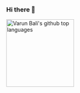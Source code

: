 ### Hi there 👋
<a href="https://github.com/balivarun">
  <!-- <img height="180em" src="https://github-readme-stats.vercel.app/api?username=balivarun&show_icons=true&theme=graywhite&count_private=true" alt="Varun's github stats" /> -->
  <img height="180em" src="https://github-readme-stats.vercel.app/api/top-langs/?username=balivarun&theme=graywhite&layout=compact" alt="Varun Bali's github top languages" />
</a>
<br/>
<!--
**balivarun/balivarun** is a ✨ _special_ ✨ repository because its `README.md` (this file) appears on your GitHub profile.

Here are some ideas to get you started:

- 🔭 I’m currently working on ...
- 🌱 I’m currently learning ...
- 👯 I’m looking to collaborate on ...
- 🤔 I’m looking for help with ...
- 💬 Ask me about ...
- 📫 How to reach me: ...
- 😄 Pronouns: ...
- ⚡ Fun fact: ...
-->
